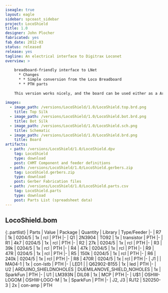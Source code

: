 ```yaml
---
iseagle: true
layout: eagle
sidebar: spcoast_sidebar
project: LocoShield
title: 1.0
designer: John Plocher
fabricated: yes
fab_date: 2012-03
status: released
release: yes
tagline: An electrical interface to Digitrax Loconet
overview: >
    
    breadboard-friendly interface to LNet
      * Changes 
      * * Simple conversion from the Loco Breadboard
      * * PTH parts
    
    This version works nicely, and the board can be used either as a Arduino Shield or as a stand-alone breadboard connected device.
    
images:
  - image_path: /versions/LocoShield/1.0/LocoShield.top.brd.png
    title: Top Silk
  - image_path: /versions/LocoShield/1.0/LocoShield.bot.brd.png
    title: Bot Silk
  - image_path: /versions/LocoShield/1.0/LocoShield.sch.png
    title: Schematic
  - image_path: /versions/LocoShield/1.0/LocoShield.brd.png
    title: Board
artifacts:
  - path: /versions/LocoShield/1.0/LocoShield.dpv
    tag: LocoShield
    type: download
    post: CHMT Component and feeder definitions
  - path: /versions/LocoShield/1.0/LocoShield.gerbers.zip
    tag: LocoShield.gerbers.zip
    type: download
    post: Gerber Fabrication files
  - path: /versions/LocoShield/1.0/LocoShield.parts.csv
    tag: LocoShield.parts
    type: download
    post: Parts List (spreadsheet data)
---
```


## LocoShield.bom

{:.partlist}
| Parts | Value | Package | Quantity | Library | Type/Feeder
|-
| R7 | 1k | 0204/5 | 1x | rcl | PTH
|-
| Q1 | 2N3904 | TO92 | 1x | transistor | PTH
|-
| R1 | 4k7 | 0204/5 | 1x | rcl | PTH
|-
| R2 | 27k | 0204/5 | 1x | rcl | PTH
|-
| R3 | 39k | 0204/5 | 1x | rcl | PTH
|-
| R4 | 47k | 0204/5 | 1x | rcl | PTH
|-
| R9 | 47R | 0204/5 | 1x | rcl | PTH
|-
| R5 | 150k | 0204/5 | 1x | rcl | PTH
|-
| R6 | 240k | 0204/5 | 1x | rcl | PTH
|-
| R8 | 470R | 0204/5 | 1x | rcl | PTH
|-
| J1 |  | MA04-1 | 1x | con-lstb | PTH
|-
| LED1 |  | Q62902-B155 | 1x | led | PTH
|-
| U2 | ARDUINO_SHIELDNOHOLES | DUEMILANOVE_SHIELD_NOHOLES | 1x | SparkFun | PTH
|-
| U1 | LM393N | DIL08 | 1x | MCP | PTH
|-
| U$1 | OSHW-LOGOM | OSHW-LOGO-M | 1x | SparkFun | PTH
|-
| J2, J3 | RJ12 | 520250-3 | 2x | con-amp | PTH
